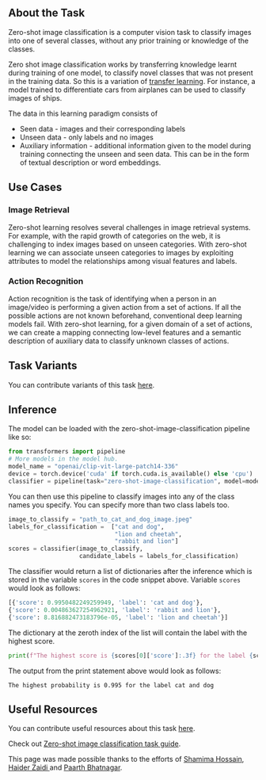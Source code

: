 ## About the Task

Zero-shot image classification is a computer vision task to classify images into one of several classes, without any prior training or knowledge of the classes.

Zero shot image classification works by transferring knowledge learnt during training of one model, to classify novel classes that was not present in the training data. So this is a variation of [transfer learning](https://www.youtube.com/watch?v=BqqfQnyjmgg). For instance, a model trained to differentiate cars from airplanes can be used to classify images of ships.

The data in this learning paradigm consists of

- Seen data - images and their corresponding labels
- Unseen data - only labels and no images
- Auxiliary information - additional information given to the model during training connecting the unseen and seen data. This can be in the form of textual description or word embeddings.

## Use Cases

### Image Retrieval

Zero-shot learning resolves several challenges in image retrieval systems. For example, with the rapid growth of categories on the web, it is challenging to index images based on unseen categories. With zero-shot learning we can associate unseen categories to images by exploiting attributes to model the relationships among visual features and labels.

### Action Recognition

Action recognition is the task of identifying when a person in an image/video is performing a given action from a set of actions. If all the possible actions are not known beforehand, conventional deep learning models fail. With zero-shot learning, for a given domain of a set of actions, we can create a mapping connecting low-level features and a semantic description of auxiliary data to classify unknown classes of actions.

## Task Variants

You can contribute variants of this task [here](https://github.com/huggingface/hub-docs/blob/main/tasks/src/zero-shot-image-classification/about.md).

## Inference

The model can be loaded with the zero-shot-image-classification pipeline like so:

```python
from transformers import pipeline
# More models in the model hub.
model_name = "openai/clip-vit-large-patch14-336"
device = torch.device('cuda' if torch.cuda.is_available() else 'cpu')
classifier = pipeline(task="zero-shot-image-classification", model=model_name, device=device)
```

You can then use this pipeline to classify images into any of the class names you specify. You can specify more than two class labels too.

```python
image_to_classify = "path_to_cat_and_dog_image.jpeg"
labels_for_classification =  ["cat and dog",
                              "lion and cheetah",
                              "rabbit and lion"]
scores = classifier(image_to_classify,
                    candidate_labels = labels_for_classification)
```

The classifier would return a list of dictionaries after the inference which is stored in the variable `scores` in the code snippet above. Variable `scores` would look as follows:

```python
[{'score': 0.9950482249259949, 'label': 'cat and dog'},
{'score': 0.004863627254962921, 'label': 'rabbit and lion'},
{'score': 8.816882473183796e-05, 'label': 'lion and cheetah'}]
```

The dictionary at the zeroth index of the list will contain the label with the highest score.

```python
print(f"The highest score is {scores[0]['score']:.3f} for the label {scores[0]['label']}")
```

The output from the print statement above would look as follows:

```
The highest probability is 0.995 for the label cat and dog
```

## Useful Resources

You can contribute useful resources about this task [here](https://github.com/huggingface/hub-docs/blob/main/tasks/src/zero-shot-image-classification/about.md).

Check out [Zero-shot image classification task guide](https://huggingface.co/docs/transformers/tasks/zero_shot_image_classification).

This page was made possible thanks to the efforts of [Shamima Hossain](https://huggingface.co/Shamima), [Haider Zaidi
](https://huggingface.co/chefhaider) and [Paarth Bhatnagar](https://huggingface.co/Paarth).
